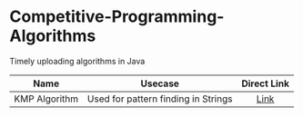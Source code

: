 # Competitive-Programming-Algorithms
 Timely uploading algorithms in Java

| Name | Usecase | Direct Link |
|     :---:     |     :---:      |     :---:    |
| KMP Algorithm   | Used for pattern finding in Strings     | [Link](https://github.com/harshamanoj27/Competitive-Programming-Algorithms/blob/main/src/kmp/KmpAlgorithm.java)    |

